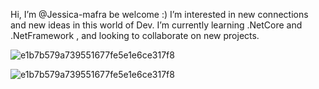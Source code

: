  Hi, I’m @Jessica-mafra be welcome :)
 I’m interested in new connections and new ideas in this world of Dev.
 I’m currently learning .NetCore and .NetFramework , and looking to collaborate on new projects.


 
![e1b7b579a739551677fe5e1e6ce317f8](https://img.shields.io/badge/logo-javascript-blue?logo=javascript)

![e1b7b579a739551677fe5e1e6ce317f8](https://badgen.net/badge/icon/visualstudio?icon=visualstudio&label****)

          
          
